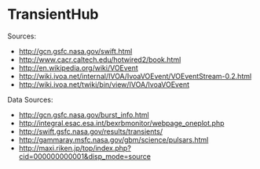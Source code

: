 # TransientHub

Sources:

- http://gcn.gsfc.nasa.gov/swift.html
- http://www.cacr.caltech.edu/hotwired2/book.html
- http://en.wikipedia.org/wiki/VOEvent
- http://wiki.ivoa.net/internal/IVOA/IvoaVOEvent/VOEventStream-0.2.html
- http://wiki.ivoa.net/twiki/bin/view/IVOA/IvoaVOEvent

Data Sources:

- http://gcn.gsfc.nasa.gov/burst_info.html
- http://integral.esac.esa.int/bexrbmonitor/webpage_oneplot.php
- http://swift.gsfc.nasa.gov/results/transients/
- http://gammaray.msfc.nasa.gov/gbm/science/pulsars.html
- http://maxi.riken.jp/top/index.php?cid=000000000001&disp_mode=source

